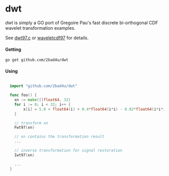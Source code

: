 # dwt

*dwt* is simply a GO port of Gregoire Pau's fast discrete bi-orthogonal CDF wavelet transformation examples.

See [dwt97.c](http://web.archive.org/web/20120305164605/http://www.embl.de/~gpau/misc/dwt97.c)
or [waveletcdf97](http://www.getreuer.info/home/waveletcdf97) for details.

#### Getting
```
go get github.com/2bad4u/dwt

```

#### Using
```go

  import "github.com/2bad4u/dwt"

  func foo() {
    xn := make([]float64, 32)
    for i := 0; i < 32; i++ {
    	x[i] = 5.0 + float64(i) + 0.4*float64(i*i) - 0.02*float64(i*i*i)
    }

    // transform xn
    Fwt97(xn)

    // xn contains the transformation result
    ...

    // inverse transformation for signal restoration
    Iwt97(xn)

    ...
  }

```

